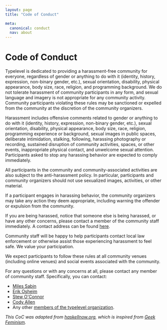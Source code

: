 ```yaml
---
layout: page
title: "Code of Conduct"

meta:
  canonical: conduct
  nav: about
---
```


Code of Conduct
===============

Typelevel is dedicated to providing a harassment-free community for everyone, regardless of gender or anything to do with it (identity, history, expression, non-binary gender, etc.), sexual orientation, disability, physical appearance, body size, race, religion, and programming background. We do not tolerate harassment of community participants in any form, and sexual language and imagery is not appropriate for any community activity. Community participants violating these rules may be sanctioned or expelled from the community at the discretion of the community organizers.

Harassment includes offensive comments related to gender or anything to do with it (identity, history, expression, non-binary gender, etc.), sexual orientation, disability, physical appearance, body size, race, religion, programming experience or background, sexual images in public spaces, deliberate intimidation, stalking, following, harassing photography or recording, sustained disruption of community activities, spaces, or other events, inappropriate physical contact, and unwelcome sexual attention. Participants asked to stop any harassing behavior are expected to comply immediately.

All participants in the community and community-associated activities are also subject to the anti-harassment policy. In particular, participants and community organizers should not use sexualized images, activities, or other material.

If a participant engages in harassing behavior, the community organizers may take any action they deem appropriate, including warning the offender or expulsion from the community.

If you are being harassed, notice that someone else is being harassed, or have any other concerns, please contact a member of the community staff immediately. A contact address can be found <a href="{{ site.baseurl }}/about.html">here</a>.

Community staff will be happy to help participants contact local law enforcement or otherwise assist those experiencing harassment to feel safe. We value your participation.

We expect participants to follow these rules at all community venues (including online venues) and social events associated with the community.

For any questions or with any concerns at all, please contact any member of community staff. Specifically, you can contact:
* [Miles Sabin](mailto:%6d%69%6c%65%73@%6d%69%6c%65%73%73%61%62%69%6e.%63%6f%6d)
* [Erik Osheim](mailto:d_m@plastic-idolatry.com)
* [Stew O'Connor](mailto:%73%74%65%77@%76%69%72%65%6f.%6f%72%67)
* [Cody Allen](mailto:%63%65%65%64%75%62%73@%67%6d%61%69%6c.%63%6f%6d)
* Any other [members of the typelevel organization](https://github.com/orgs/typelevel/people).


_This CoC was adapted from [haskellnow.org](http://www.haskellnow.org), which is inspired from [Geek Feminism](http://geekfeminism.wikia.com/wiki/Event_Guidelines)._
